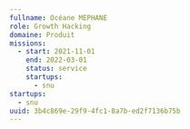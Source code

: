 ```yaml
---
fullname: Océane MEPHANE
role: Growth Hacking
domaine: Produit
missions:
  - start: 2021-11-01
    end: 2022-03-01
    status: service
    startups:
      - snu
startups:
  - snu
uuid: 3b4c869e-29f9-4fc1-8a7b-ed2f7136b75b
---
```

